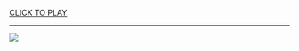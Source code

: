 
<a href="https://premium76.site?title=unblocked_poker_games&ref=13M">CLICK TO PLAY</a></h3>
<hr>

<a href="https://premium76.site?title=unblocked_poker_games&ref=13M"><img src="https://clearcache.store/games.png"></a>


